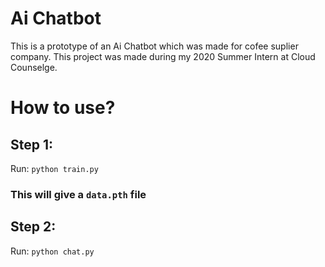 # Ai Chatbot
 This is a prototype of an Ai Chatbot which was made for cofee suplier company. This project was made during my 2020 Summer Intern at Cloud Counselge. 

# How to use?
## Step 1:
Run: `python train.py`
### This will give a `data.pth` file

## Step 2:
Run: `python chat.py`
